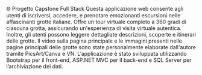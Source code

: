 🌐 Progetto Capstone Full Stack
Questa applicazione web consente agli utenti di iscriversi, accedere, e prenotare emozionanti escursioni nelle affascinanti grotte italiane. Offre un tour virtuale completo a 360 gradi di ciascuna grotta, assicurando un'esperienza di visita virtuale autentica. Inoltre, gli utenti possono leggere dettagliate descrizioni, scoperte e itinerari delle grotte. Il video sulla pagina principale e le immagini presenti nelle pagine principali delle grotte sono state personalmente elaborate dall'autore tramite PicsArt/Canva e VN. L’applicazione è stato sviluppata utilizzando Bootstrap per il front-end, ASP.NET  MVC per il back-end e SQL Server per l’archiviazione dei dati.
